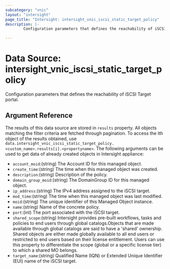 ```yaml
---
subcategory: "vnic"
layout: "intersight"
page_title: "Intersight: intersight_vnic_iscsi_static_target_policy"
description: |-
        Configuration parameters that defines the reachability of iSCSI Target portal.

---
```


# Data Source: intersight_vnic_iscsi_static_target_policy
Configuration parameters that defines the reachability of iSCSI Target portal.
## Argument Reference
The results of this data source are stored in `results` property.
All objects matching the filter criteria are fetched through pagination.
To access the ith object of the results obtained, use `data.intersight_vnic_iscsi_static_target_policy.<custom_name>.results[i].<propertyname>`.
The following arguments can be used to get data of already created objects in Intersight appliance:
* `account_moid`:(string) The Account ID for this managed object. 
* `create_time`:(string) The time when this managed object was created. 
* `description`:(string) Description of the policy. 
* `domain_group_moid`:(string) The DomainGroup ID for this managed object. 
* `ip_address`:(string) The IPv4 address assigned to the iSCSI target. 
* `mod_time`:(string) The time when this managed object was last modified. 
* `moid`:(string) The unique identifier of this Managed Object instance. 
* `name`:(string) Name of the concrete policy. 
* `port`:(int) The port associated with the iSCSI target. 
* `shared_scope`:(string) Intersight provides pre-built workflows, tasks and policies to end users through global catalogs.Objects that are made available through global catalogs are said to have a 'shared' ownership. Shared objects are either made globally available to all end users or restricted to end users based on their license entitlement. Users can use this property to differentiate the scope (global or a specific license tier) to which a shared MO belongs. 
* `target_name`:(string) Qualified Name (IQN) or Extended Unique Identifier (EUI) name of the iSCSI target. 
 
